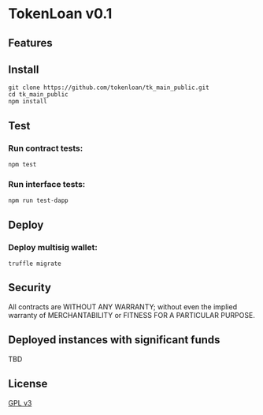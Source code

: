 TokenLoan v0.1
===================


Features
-------------


Install
-------------
```
git clone https://github.com/tokenloan/tk_main_public.git
cd tk_main_public
npm install
```

Test
-------------
### Run contract tests:
```
npm test
```
### Run interface tests:
```
npm run test-dapp
```

Deploy
-------------
### Deploy multisig wallet:
```
truffle migrate 
```




Security
-------------
All contracts are WITHOUT ANY WARRANTY; without even the implied warranty of MERCHANTABILITY or FITNESS FOR A PARTICULAR PURPOSE.

Deployed instances with significant funds
-------------
TBD

License
-------------
[GPL v3](https://www.gnu.org/licenses/gpl-3.0.txt)
